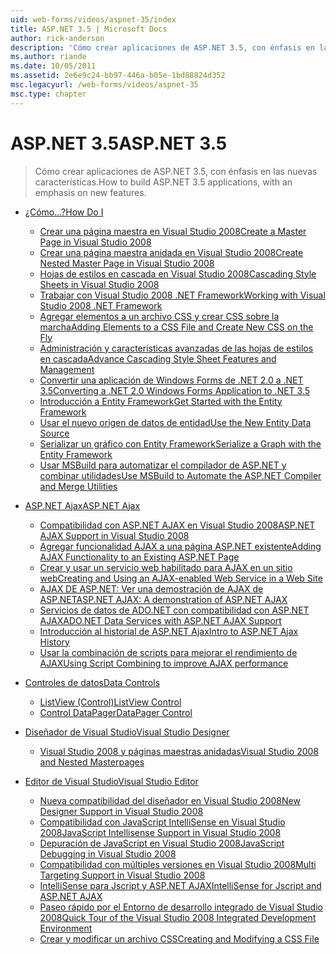 ```yaml
---
uid: web-forms/videos/aspnet-35/index
title: ASP.NET 3.5 | Microsoft Docs
author: rick-anderson
description: 'Cómo crear aplicaciones de ASP.NET 3.5, con énfasis en las nuevas características.'
ms.author: riande
ms.date: 10/05/2011
ms.assetid: 2e6e9c24-bb97-446a-b05e-1bd88824d352
msc.legacyurl: /web-forms/videos/aspnet-35
msc.type: chapter
---
```

<a name="aspnet-35"></a><span data-ttu-id="5fbf7-103">ASP.NET 3.5</span><span class="sxs-lookup"><span data-stu-id="5fbf7-103">ASP.NET 3.5</span></span>
====================
> <span data-ttu-id="5fbf7-104">Cómo crear aplicaciones de ASP.NET 3.5, con énfasis en las nuevas características.</span><span class="sxs-lookup"><span data-stu-id="5fbf7-104">How to build ASP.NET 3.5 applications, with an emphasis on new features.</span></span>


- [<span data-ttu-id="5fbf7-105">¿Cómo...?</span><span class="sxs-lookup"><span data-stu-id="5fbf7-105">How Do I</span></span>](how-do-i/index.md)

    - [<span data-ttu-id="5fbf7-106">Crear una página maestra en Visual Studio 2008</span><span class="sxs-lookup"><span data-stu-id="5fbf7-106">Create a Master Page in Visual Studio 2008</span></span>](how-do-i/how-do-i-create-a-master-page-in-visual-studio-2008.md)
    - [<span data-ttu-id="5fbf7-107">Crear una página maestra anidada en Visual Studio 2008</span><span class="sxs-lookup"><span data-stu-id="5fbf7-107">Create Nested Master Page in Visual Studio 2008</span></span>](how-do-i/how-do-i-create-nested-master-page-in-visual-studio-2008.md)
    - [<span data-ttu-id="5fbf7-108">Hojas de estilos en cascada en Visual Studio 2008</span><span class="sxs-lookup"><span data-stu-id="5fbf7-108">Cascading Style Sheets in Visual Studio 2008</span></span>](how-do-i/how-do-i-cascading-style-sheets-in-visual-studio-2008.md)
    - [<span data-ttu-id="5fbf7-109">Trabajar con Visual Studio 2008 .NET Framework</span><span class="sxs-lookup"><span data-stu-id="5fbf7-109">Working with Visual Studio 2008 .NET Framework</span></span>](how-do-i/how-do-i-working-with-visual-studio-2008-net-framework.md)
    - [<span data-ttu-id="5fbf7-110">Agregar elementos a un archivo CSS y crear CSS sobre la marcha</span><span class="sxs-lookup"><span data-stu-id="5fbf7-110">Adding Elements to a CSS File and Create New CSS on the Fly</span></span>](how-do-i/how-do-i-adding-elements-to-a-css-file-and-create-new-css-on-the-fly.md)
    - [<span data-ttu-id="5fbf7-111">Administración y características avanzadas de las hojas de estilos en cascada</span><span class="sxs-lookup"><span data-stu-id="5fbf7-111">Advance Cascading Style Sheet Features and Management</span></span>](how-do-i/how-do-i-advance-cascading-style-sheet-features-and-management.md)
    - [<span data-ttu-id="5fbf7-112">Convertir una aplicación de Windows Forms de .NET 2.0 a .NET 3.5</span><span class="sxs-lookup"><span data-stu-id="5fbf7-112">Converting a .NET 2.0 Windows Forms Application to .NET 3.5</span></span>](how-do-i/how-do-i-converting-a-net-20-windows-forms-application-to-net-35.md)
    - [<span data-ttu-id="5fbf7-113">Introducción a Entity Framework</span><span class="sxs-lookup"><span data-stu-id="5fbf7-113">Get Started with the Entity Framework</span></span>](how-do-i/how-do-i-get-started-with-the-entity-framework.md)
    - [<span data-ttu-id="5fbf7-114">Usar el nuevo origen de datos de entidad</span><span class="sxs-lookup"><span data-stu-id="5fbf7-114">Use the New Entity Data Source</span></span>](how-do-i/how-do-i-use-the-new-entity-data-source.md)
    - [<span data-ttu-id="5fbf7-115">Serializar un gráfico con Entity Framework</span><span class="sxs-lookup"><span data-stu-id="5fbf7-115">Serialize a Graph with the Entity Framework</span></span>](how-do-i/how-do-i-serialize-a-graph-with-the-entity-framework.md)
    - [<span data-ttu-id="5fbf7-116">Usar MSBuild para automatizar el compilador de ASP.NET y combinar utilidades</span><span class="sxs-lookup"><span data-stu-id="5fbf7-116">Use MSBuild to Automate the ASP.NET Compiler and Merge Utilities</span></span>](how-do-i/how-do-i-use-msbuild-to-automate-the-aspnet-compiler-and-merge-utilities.md)
- [<span data-ttu-id="5fbf7-117">ASP.NET Ajax</span><span class="sxs-lookup"><span data-stu-id="5fbf7-117">ASP.NET Ajax</span></span>](aspnet-ajax/index.md)

    - [<span data-ttu-id="5fbf7-118">Compatibilidad con ASP.NET AJAX en Visual Studio 2008</span><span class="sxs-lookup"><span data-stu-id="5fbf7-118">ASP.NET AJAX Support in Visual Studio 2008</span></span>](aspnet-ajax/aspnet-ajax-support-in-visual-studio-2008.md)
    - [<span data-ttu-id="5fbf7-119">Agregar funcionalidad AJAX a una página ASP.NET existente</span><span class="sxs-lookup"><span data-stu-id="5fbf7-119">Adding AJAX Functionality to an Existing ASP.NET Page</span></span>](aspnet-ajax/adding-ajax-functionality-to-an-existing-aspnet-page.md)
    - [<span data-ttu-id="5fbf7-120">Crear y usar un servicio web habilitado para AJAX en un sitio web</span><span class="sxs-lookup"><span data-stu-id="5fbf7-120">Creating and Using an AJAX-enabled Web Service in a Web Site</span></span>](aspnet-ajax/creating-and-using-an-ajax-enabled-web-service-in-a-web-site.md)
    - [<span data-ttu-id="5fbf7-121">AJAX DE ASP.NET: Ver una demostración de AJAX de ASP.NET</span><span class="sxs-lookup"><span data-stu-id="5fbf7-121">ASP.NET AJAX: A demonstration of ASP.NET AJAX</span></span>](aspnet-ajax/aspnet-ajax-a-demonstration-of-aspnet-ajax.md)
    - [<span data-ttu-id="5fbf7-122">Servicios de datos de ADO.NET con compatibilidad con ASP.NET AJAX</span><span class="sxs-lookup"><span data-stu-id="5fbf7-122">ADO.NET Data Services with ASP.NET AJAX Support</span></span>](aspnet-ajax/adonet-data-services-with-aspnet-ajax-support.md)
    - [<span data-ttu-id="5fbf7-123">Introducción al historial de ASP.NET Ajax</span><span class="sxs-lookup"><span data-stu-id="5fbf7-123">Intro to ASP.NET Ajax History</span></span>](aspnet-ajax/introduction-to-aspnet-ajax-history.md)
    - [<span data-ttu-id="5fbf7-124">Usar la combinación de scripts para mejorar el rendimiento de AJAX</span><span class="sxs-lookup"><span data-stu-id="5fbf7-124">Using Script Combining to improve AJAX performance</span></span>](aspnet-ajax/using-script-combining-to-improve-ajax-performance.md)
- [<span data-ttu-id="5fbf7-125">Controles de datos</span><span class="sxs-lookup"><span data-stu-id="5fbf7-125">Data Controls</span></span>](data-controls/index.md)

    - [<span data-ttu-id="5fbf7-126">ListView (Control)</span><span class="sxs-lookup"><span data-stu-id="5fbf7-126">ListView Control</span></span>](data-controls/the-listview-control.md)
    - [<span data-ttu-id="5fbf7-127">Control DataPager</span><span class="sxs-lookup"><span data-stu-id="5fbf7-127">DataPager Control</span></span>](data-controls/the-datapager-control.md)
- [<span data-ttu-id="5fbf7-128">Diseñador de Visual Studio</span><span class="sxs-lookup"><span data-stu-id="5fbf7-128">Visual Studio Designer</span></span>](visual-studio-designer/index.md)

    - [<span data-ttu-id="5fbf7-129">Visual Studio 2008 y páginas maestras anidadas</span><span class="sxs-lookup"><span data-stu-id="5fbf7-129">Visual Studio 2008 and Nested Masterpages</span></span>](visual-studio-designer/visual-studio-2008-and-nested-masterpages.md)
- [<span data-ttu-id="5fbf7-130">Editor de Visual Studio</span><span class="sxs-lookup"><span data-stu-id="5fbf7-130">Visual Studio Editor</span></span>](visual-studio-editor/index.md)

    - [<span data-ttu-id="5fbf7-131">Nueva compatibilidad del diseñador en Visual Studio 2008</span><span class="sxs-lookup"><span data-stu-id="5fbf7-131">New Designer Support in Visual Studio 2008</span></span>](visual-studio-editor/new-designer-support-in-visual-studio-2008.md)
    - [<span data-ttu-id="5fbf7-132">Compatibilidad con JavaScript IntelliSense en Visual Studio 2008</span><span class="sxs-lookup"><span data-stu-id="5fbf7-132">JavaScript Intellisense Support in Visual Studio 2008</span></span>](visual-studio-editor/javascript-intellisense-support-in-visual-studio-2008.md)
    - [<span data-ttu-id="5fbf7-133">Depuración de JavaScript en Visual Studio 2008</span><span class="sxs-lookup"><span data-stu-id="5fbf7-133">JavaScript Debugging in Visual Studio 2008</span></span>](visual-studio-editor/javascript-debugging-in-visual-studio-2008.md)
    - [<span data-ttu-id="5fbf7-134">Compatibilidad con múltiples versiones en Visual Studio 2008</span><span class="sxs-lookup"><span data-stu-id="5fbf7-134">Multi Targeting Support in Visual Studio 2008</span></span>](visual-studio-editor/multi-targeting-support-in-visual-studio-2008.md)
    - [<span data-ttu-id="5fbf7-135">IntelliSense para Jscript y ASP.NET AJAX</span><span class="sxs-lookup"><span data-stu-id="5fbf7-135">IntelliSense for Jscript and ASP.NET AJAX</span></span>](visual-studio-editor/intellisense-for-jscript-and-aspnet-ajax.md)
    - [<span data-ttu-id="5fbf7-136">Paseo rápido por el Entorno de desarrollo integrado de Visual Studio 2008</span><span class="sxs-lookup"><span data-stu-id="5fbf7-136">Quick Tour of the Visual Studio 2008 Integrated Development Environment</span></span>](visual-studio-editor/quick-tour-of-the-visual-studio-2008-integrated-development-environment.md)
    - [<span data-ttu-id="5fbf7-137">Crear y modificar un archivo CSS</span><span class="sxs-lookup"><span data-stu-id="5fbf7-137">Creating and Modifying a CSS File</span></span>](visual-studio-editor/creating-and-modifying-a-css-file.md)
